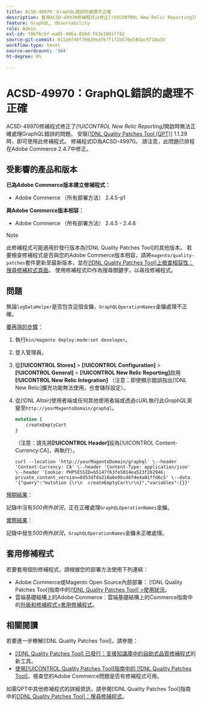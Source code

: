 ```yaml
---
title: ACSD-49970：GraphQL錯誤的處理不正確
description: 套用ACSD-49970修補程式以修正[!UICONTROL New Relic Reporting]開啟時Adobe CommerceGraphQL錯誤處理方式不正確的問題。
feature: GraphQL, Observability
role: Admin
exl-id: f06f6cbf-ea85-406a-850d-f63e1001ff82
source-git-commit: 011a6f46f76029eaf67f172b576e58dac9710a3d
workflow-type: tm+mt
source-wordcount: '364'
ht-degree: 0%

---
```


# ACSD-49970：GraphQL錯誤的處理不正確

ACSD-49970修補程式修正了&#x200B;*[!UICONTROL New Relic Reporting]*&#x200B;開啟時無法正確處理GraphQL錯誤的問題。 安裝[[!DNL Quality Patches Tool (QPT)]](https://experienceleague.adobe.com/zh-hant/docs/commerce-operations/tools/quality-patches-tool/quality-patches-tool-to-self-serve-quality-patches) 1.1.29時，即可使用此修補程式。 修補程式ID為ACSD-49970。 請注意，此問題已排程在Adobe Commerce 2.4.7中修正。

## 受影響的產品和版本

**已為Adobe Commerce版本建立修補程式：**

* Adobe Commerce （所有部署方法） 2.4.5-p1

**與Adobe Commerce版本相容：**

* Adobe Commerce （所有部署方法） 2.4.5 - 2.4.6

>[!NOTE]
>
>此修補程式可能適用於發行版本為[!DNL Quality Patches Tool]的其他版本。 若要檢查修補程式是否與您的Adobe Commerce版本相容，請將`magento/quality-patches`套件更新至最新版本，並在[[!DNL Quality Patches Tool]上檢查相容性：搜尋修補程式頁面](https://experienceleague.adobe.com/tools/commerce-quality-patches/index.html?lang=zh-Hant)。 使用修補程式ID作為搜尋關鍵字，以尋找修補程式。

## 問題

無論`logDataHelper`是否包含這個金鑰，`GraphQLOperationNames`金鑰處理不正確。

<u>要再現的步驟</u>：

1. 執行`bin/magento deploy:mode:set developer`。
1. 登入管理員。
1. 從&#x200B;**[!UICONTROL Stores]** > **[!UICONTROL Configuration]** > **[!UICONTROL General]** > **[!UICONTROL New Relic Reporting]**&#x200B;啟用&#x200B;**[!UICONTROL New Relic Integration]**
（注意：即使顯示錯誤指出[!DNL New Relic]擴充功能無法使用，也會儲存設定）。
1. 從&#x200B;*[!DNL Altair]*&#x200B;使用者端或任何其他使用者端或透過cURL執行此&#x200B;*GraphQL*&#x200B;突變至`http://yourMagentoDomain/graphql`。

   ```GraphQL
   mutation {
       createEmptyCart
   }
   ```

   （注意：請先將&#x200B;**[!UICONTROL Header]**&#x200B;設為[!UICONTROL Content-Currency:CA]，再執行）。

   ```cURL
   curl --location 'http://yourMagentoDomain/graphql' \--header 'Content-Currency: CA' \--header 'Content-Type: application/json' \--header 'Cookie: PHPSESSID=b5147f63fe5014ea523f262946; private_content_version=8d53dfda210a6e9bc46f4e4a01ffd6c5' \--data '{"query":"mutation {\r\n  createEmptyCart\r\n}","variables":{}}'
   ```

<u>預期結果</u>：

記錄中沒有&#x200B;*500例外狀況*，正在正確處理`GraphQLOperationNames`金鑰。

<u>實際結果</u>：

記錄中發生&#x200B;*500例外狀況*，`GraphQLOperationNames`金鑰未正確處理。

## 套用修補程式

若要套用個別修補程式，請根據您的部署方法使用下列連結：

* Adobe Commerce或Magento Open Source內部部署： [!DNL Quality Patches Tool]指南中的[[!DNL Quality Patches Tool] >使用狀況](/help/tools/quality-patches-tool/usage.md)。
* 雲端基礎結構上的Adobe Commerce：雲端基礎結構上的Commerce指南中的[升級和修補程式>套用修補程式](https://experienceleague.adobe.com/docs/commerce-cloud-service/user-guide/develop/upgrade/apply-patches.html?lang=zh-Hant)。

## 相關閱讀

若要進一步瞭解[!DNL Quality Patches Tool]，請參閱：

* [[!DNL Quality Patches Tool] 已發行：支援知識庫中的自助式品質修補程式](https://experienceleague.adobe.com/zh-hant/docs/commerce-operations/tools/quality-patches-tool/quality-patches-tool-to-self-serve-quality-patches)的新工具。
* [使用[!UICONTROL Quality Patches Tool]指南中的 [!DNL Quality Patches Tool]](/help/tools/quality-patches-tool/patches-available-in-qpt/check-patch-for-magento-issue-with-magento-quality-patches.md)，檢查您的Adobe Commerce問題是否有修補程式可用。


如需QPT中其他修補程式的詳細資訊，請參閱[!DNL Quality Patches Tool]指南中的[[!DNL Quality Patches Tool]：搜尋修補程式](https://experienceleague.adobe.com/tools/commerce-quality-patches/index.html?lang=zh-Hant)。
